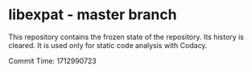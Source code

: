 # libexpat - master branch

This repository contains the frozen state of the repository.
Its history is cleared. It is used only for static code
analysis with Codacy.

Commit Time: 1712990723